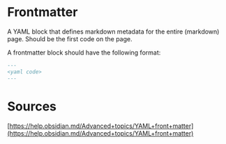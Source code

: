 # Frontmatter   
A YAML block that defines markdown metadata for the entire (markdown) page. Should be the first code on the page.    
   
A frontmatter block should have the following format:   
``` md   
---   
<yaml code>   
---   
```   
   
# Sources   
[https://help.obsidian.md/Advanced+topics/YAML+front+matter](https://help.obsidian.md/Advanced+topics/YAML+front+matter)